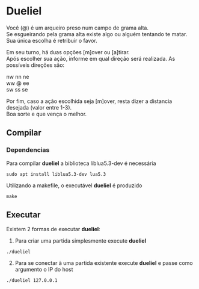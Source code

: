 # Dueliel

Você (@) é um arqueiro preso num campo de grama alta.<br/>
Se esgueirando pela grama alta existe algo ou alguém tentando te matar.<br/>
Sua única escolha é retribuir o favor.<br/>                                               
                                                                                                                                                                                                                                                                                                  
Em seu turno, há duas opções [m]over ou [a]tirar.                                                                            
Após escolher sua ação, informe em qual direção será realizada. As possíveis direções são:<br/>

nw nn ne<br/>
ww @  ee<br/>
sw ss se<br/>

Por fim, caso a ação escolhida seja [m]over, resta dizer a distancia desejada (valor entre 1-3).                                                                               
Boa sorte e que vença o melhor.

## Compilar
### Dependencias

Para compilar **dueliel** a biblioteca liblua5.3-dev é necessária<br/>
```
sudo apt install liblua5.3-dev lua5.3
```
Utilizando a makefile, o executável **dueliel** é produzido
```
make
```
## Executar

Existem 2 formas de executar **dueliel**:<br/>
1. Para criar uma partida simplesmente execute **dueliel**
```
./dueliel
```
2. Para se conectar à uma partida existente execute **dueliel** e passe como argumento o IP do host
```
./dueliel 127.0.0.1
```
